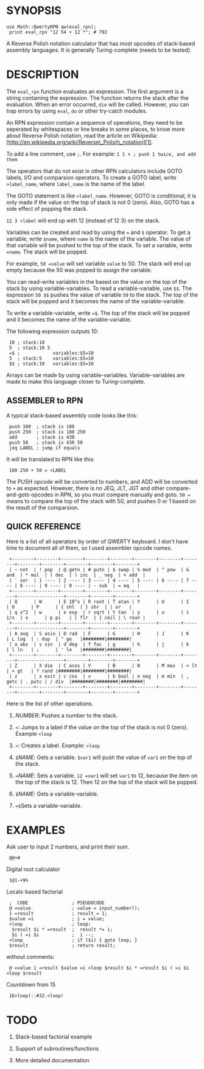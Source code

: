 # SYNOPSIS

    use Math::QwertyRPN qw(eval_rpn);
     print eval_rpn "12 54 + 12 *"; # 792

A Reverse Polish notation calculator that has most opcodes of stack-based assembly languages. It is generally Turing-complete (needs to be tested).

# DESCRIPTION

The `eval_rpn` function evaluates an expression. The first argument is a string containing the expression. The function returns the stack after the evaluation. When an error occurred, `die` will be called. However, you can trap errors by using `eval`, `do` or other try-catch modules.

An RPN expression contain a sequence of operations, they need to be seperated by whitespaces or line breaks in some places, to know more about Reverse Polish notation, read the article on Wikipedia: [http://en.wikipedia.org/wiki/Reverse\_Polish\_notation][1].

To add a line comment, use `;`. For example: `1 1 + ; push 1 twice, and add them`

The operators that do not exist in other RPN calculators include GOTO labels, I/O and comparsion operators. To create a GOTO label, write `>label_name`, where `label_name` is the name of the label.

The GOTO statement is like `>label_name`. However, GOTO is conditional, it is only made if the value on the top of stack is not 0 (zero). Also, GOTO has a side effect of popping the stack.

`12 3 <label` will end up with 12 (instead of 12 3) on the stack.

Variables can be created and read by using the `=` and `$` operator. To get a variable, write `$name`, where `name` is the name of the variable. The value of that variable will be pushed to the top of the stack. To set a variable, write `=name`. The stack will be popped.

For example, `50 =value` will set variable `value` to 50. The stack will end up empty because the 50 was popped to assign the variable.

You can read-write variables in the based on the value on the top of the stack by using variable-variables. To read a variable-variable, use `$$`. The expression `50 $$` pushes the value of variable `50` to the stack. The top of the stack will be popped and it becomes the name of the variable-variable.

To write a variable-variable, write `=$`. The top of the stack will be popped and it becomes the name of the variable-variable.

The following expression outputs 10:

     10 ; stack:10
     5  ; stack:10 5
     =$ ;            variables:$5=10
     5  ; stack:5    variables:$5=10
     $$ ; stack:10   variables:$5=10

Arrays can be made by using variable-variables. Variable-variables are made to make this language closer to Turing-complete.

## ASSEMBLER to RPN

A typical stack-based assembly code looks like this:

     push 180  ; stack is 180
     push 250  ; stack is 180 250
     add       ; stack is 430
     push 50   ; stack is 430 50
     jeq LABEL ; jump if equals

It will be translated to RPN like this:

     180 250 + 50 = <LABEL

The PUSH opcode will be converted to numbers, and ADD will be converted to `+` as expected. However, there is no JEQ, JLT, JGT and other compare-and-goto opcodes in RPN, so you must compare manually and goto. `50 = ` means to compare the top of the stack with 50, and pushes 0 or 1 based on the result of the comparsion.

## QUICK REFERENCE

Here is a list of all operators by order of QWERTY keyboard. I don't have time to document all of them, so I used assembler opcode names.

     +--------+--------+--------+--------+--------+--------+--------+--------+--------+--------+--------+--------+--------+
     | ~ not  | ! pop  | @ getn | # putn | $ swap | % mod  | ^ pow  | & and  | * mul  | ( dec  | ) inc  | _ neg  | + add  |
     | ` xor  | 1 ---- | 2 ---- | 3 ---- | 4 ---- | 5 ---- | 6 ---- | 7 ---- | 8 ---- | 9 ---- | 0 ---- | - sub  | = eq   |
     +--------+--------+--------+--------+--------+--------+--------+--------+-----------------+--------+--------+--------+
     | Q      | W      | E 10^x | R root | T atan | Y      | U      | I      | O      | P      | { shl  | } shr  | | or   |
     | q x^2  | w      | e exp  | r sqrt | t tan  | y      | u      | i 1/x  | o      | p pi   | [ flr  | ] ceil | \ roun |
     +--------+--------+--------+--------+--------+--------+--------+--------+-----------------+--------+--------+--------+
     | A avg  | S asin | D rad  | F      | G      | H      | J      | K      | L log  | : dup  | " ge   |########|########|
     | a abs  | s sin  | d deg  | f fac  | g      | h      | j      | k      | l ln   | ;      | ' le   |########|########|
     +--------+--------+--------+--------+--------+--------+--------+--------+-----------------+--------+--------+--------+
     | Z      | X die  | C acos | V      | B      | N      | M max  | < lt   | > gt   | ? rand |########|########|########|
     | z      | x exit | c cos  | v      | b bool | n neg  | m min  | , getc | . putc | / div  |########|########|########|
     +--------+--------+--------+--------+--------+--------+--------+--------+--------+--------+--------+--------+--------+

Here is the list of other operations.

1.  *NUMBER*: Pushes a number to the stack.

2.  `<`: Jumps to a label if the value on the top of the stack is not 0 (zero). Example `<loop`

3.  `>`: Creates a label. Example: `>loop`

4.  `$`*NAME*: Gets a variable. `$var1` will push the value of `var1` on the top of the stack.

5.  `=`*NAME*: Sets a variable. `12 =var1` will set `var1` to 12, because the item on the top of the stack is 12. Then 12 on the top of the stack will be popped.

6.  `$`*NAME*: Gets a variable-variable.

7.  `=$`Sets a variable-variable.

# EXAMPLES

Ask user to input 2 numbers, and print their sum.

     @@+#

Digital root calculator

     1@1-+9%

Locals-based factorial

     ;  CODE                ; PSEUDOCODE              
     @ =value               ; value = input_number();
     1 =result              ; result = 1;
     $value =i              ; i = value;
     >loop                  ; loop:
      $result $i * =result  ;  result *= i;
      $i ( =i $i            ;  i --;
     <loop                  ; if ($i) { goto loop; } 
     $result                ; return result;

without comments:

     @ =value 1 =result $value =i >loop $result $i * =result $i ( =i $i <loop $result

Countdown from 15

     16>loop(::#32.<loop!

# TODO

1.  Stack-based factorial example

2.  Support of subroutines/functions

3.  More detailed documentation

 [1]: http://en.wikipedia.org/wiki/Reverse_Polish_notation
